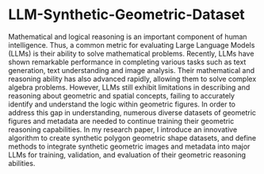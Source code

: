 # LLM-Synthetic-Geometric-Dataset
Mathematical and logical reasoning is an important component of human intelligence. Thus, a common metric for evaluating Large Language Models (LLMs) is their ability to solve mathematical problems. Recently, LLMs have shown remarkable performance in completing various tasks such as text generation, text understanding and image analysis. Their mathematical and reasoning ability has also advanced rapidly, allowing them to solve complex algebra problems. However, LLMs still exhibit limitations in describing and reasoning about geometric and spatial concepts, failing to accurately identify and understand the  logic within geometric figures. In order to address this gap in understanding, numerous diverse datasets of geometric figures and metadata are needed to continue training their geometric reasoning capabilities. In my research paper, I introduce an innovative algorithm to create synthetic polygon geometric shape datasets, and define methods to integrate synthetic geometric images and metadata into major LLMs for training, validation, and evaluation of their geometric reasoning abilities.
